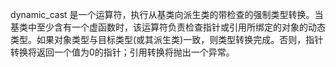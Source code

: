 dynamic_cast 是一个运算符，执行从基类向派生类的带检查的强制类型转换。当基类中至少含有一个虚函数时，该运算符负责检查指针或引用所绑定的对象的动态类型。如果对象类型与目标类型(或其派生类)一致，则类型转换完成。否则，指针转换将返回一个值为0的指针；引用转换将抛出一个异常。
